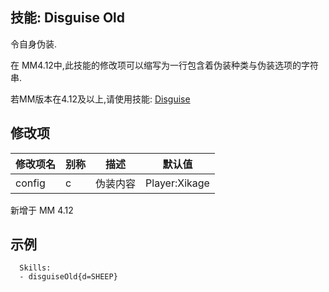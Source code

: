 技能: Disguise Old
--------------------------

令自身伪装.

在 MM4.12中,此技能的修改项可以缩写为一行包含着伪装种类与伪装选项的字符串.

若MM版本在4.12及以上,请使用技能: [Disguise](技能/列表/disguise)

修改项
----------

| 修改项名 | 别称    | 描述                                                                                                    | 默认值 |
|-----------|------------|----------------------------------------------------------------------------------------------------------------|---------------|
| config  | c | 伪装内容 | Player:Xikage |

新增于 MM 4.12

示例
--------

      Skills:
      - disguiseOld{d=SHEEP}
